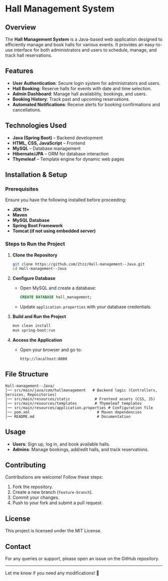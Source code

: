 # Hall Management System

## Overview
The **Hall Management System** is a Java-based web application designed to efficiently manage and book halls for various events. It provides an easy-to-use interface for both administrators and users to schedule, manage, and track hall reservations.

## Features
- **User Authentication**: Secure login system for administrators and users.
- **Hall Booking**: Reserve halls for events with date and time selection.
- **Admin Dashboard**: Manage hall availability, bookings, and users.
- **Booking History**: Track past and upcoming reservations.
- **Automated Notifications**: Receive alerts for booking confirmations and cancellations.

## Technologies Used
- **Java (Spring Boot)** – Backend development
- **HTML, CSS, JavaScript** – Frontend
- **MySQL** – Database management
- **Hibernate/JPA** – ORM for database interaction
- **Thymeleaf** – Template engine for dynamic web pages

## Installation & Setup

### Prerequisites
Ensure you have the following installed before proceeding:
- **JDK 11+**
- **Maven**
- **MySQL Database**
- **Spring Boot Framework**
- **Tomcat (if not using embedded server)**

### Steps to Run the Project
1. **Clone the Repository**
   ```sh
   git clone https://github.com/2tzz/Hall-management--Java.git
   cd Hall-management--Java
   ```

2. **Configure Database**
   - Open MySQL and create a database:
     ```sql
     CREATE DATABASE hall_management;
     ```
   - Update `application.properties` with your database credentials.

3. **Build and Run the Project**
   ```sh
   mvn clean install
   mvn spring-boot:run
   ```

4. **Access the Application**
   - Open your browser and go to:
     ```
     http://localhost:8080
     ```

## File Structure
```
Hall-management--Java/
│── src/main/java/com/hallmanagement   # Backend logic (Controllers, Services, Repositories)
│── src/main/resources/static           # Frontend assets (CSS, JS)
│── src/main/resources/templates        # Thymeleaf templates
│── src/main/resources/application.properties # Configuration file
│── pom.xml                              # Maven dependencies
│── README.md                            # Documentation
```

## Usage
- **Users**: Sign up, log in, and book available halls.
- **Admins**: Manage bookings, add/edit halls, and track reservations.

## Contributing
Contributions are welcome! Follow these steps:
1. Fork the repository.
2. Create a new branch (`feature-branch`).
3. Commit your changes.
4. Push to your fork and submit a pull request.

## License
This project is licensed under the MIT License.

## Contact
For any queries or support, please open an issue on the GitHub repository.

---

Let me know if you need any modifications! 🚀
